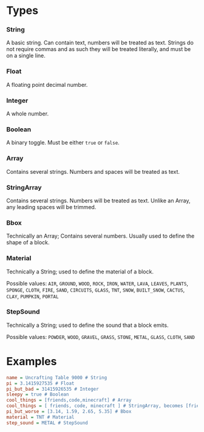 # Types
### String
A basic string. Can contain text, numbers will be treated as text.
Strings do not require commas and as such they will be treated literally, and must be on a single line.

### Float
A floating point decimal number.

### Integer
A whole number.

### Boolean
A binary toggle. Must be either `true` or `false`.

### Array
Contains several strings. Numbers and spaces will be treated as text. 

### StringArray
Contains several strings. Numbers will be treated as text.
Unlike an Array, any leading spaces will be trimmed.

### Bbox
Technically an Array; Contains several numbers. Usually used to define the shape of a block.

### Material
Technically a String; used to define the material of a block.

Possible values: `AIR`, `GROUND`, `WOOD`, `ROCK`, `IRON`, `WATER`, `LAVA`, `LEAVES`, `PLANTS`, `SPONGE`, `CLOTH`, `FIRE`, `SAND`, `CIRCUITS`, `GLASS`, `TNT`, `SNOW`, `BUILT_SNOW`, `CACTUS`, `CLAY`, `PUMPKIN`, `PORTAL`

### StepSound
Technically a String; used to define the sound that a block emits.

Possible values: `POWDER`, `WOOD`, `GRAVEL`, `GRASS`, `STONE`, `METAL`, `GLASS`, `CLOTH`, `SAND`

# Examples
```ini
name = Uncrafting Table 9000 # String
pi = 3.1415927535 # Float
pi_but_bad = 31415926535 # Integer
sleepy = true # Boolean
cool_things = [friends,code,minecraft] # Array
cool_things = [ friends, code, minecraft ] # StringArray, becomes [friends,code,minecraft]
pi_but_worse = [3.14, 1.59, 2.65, 5.35] # Bbox
material = TNT # Material
step_sound = METAL # StepSound
```
